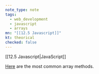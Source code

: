 ```yaml
---
note_type: note
tags:
  - web_development
  - javascript
  - arrays
mn: "[[12.5 Javascript]]"
kt: theorical
checked: false
---
```

[[12.5 Javascript|JavaScript]]

[Here](https://javascript.info/array-methods) are the most common array methods. 

